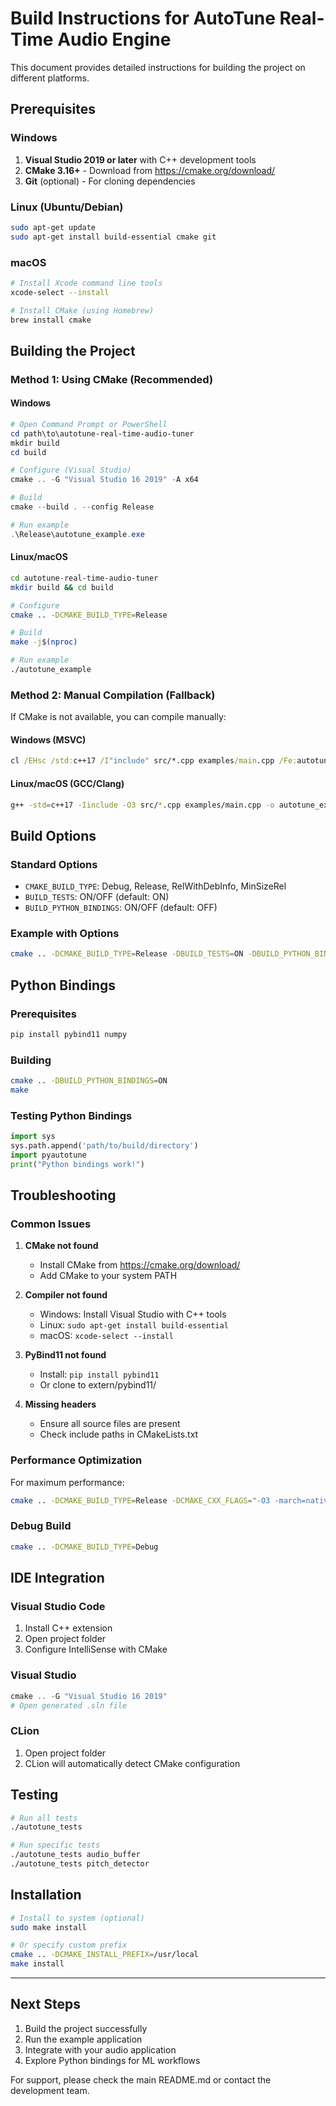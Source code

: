 # Build Instructions for AutoTune Real-Time Audio Engine

This document provides detailed instructions for building the project on different platforms.

## Prerequisites

### Windows
1. **Visual Studio 2019 or later** with C++ development tools
2. **CMake 3.16+** - Download from https://cmake.org/download/
3. **Git** (optional) - For cloning dependencies

### Linux (Ubuntu/Debian)
```bash
sudo apt-get update
sudo apt-get install build-essential cmake git
```

### macOS
```bash
# Install Xcode command line tools
xcode-select --install

# Install CMake (using Homebrew)
brew install cmake
```

## Building the Project

### Method 1: Using CMake (Recommended)

#### Windows
```powershell
# Open Command Prompt or PowerShell
cd path\to\autotune-real-time-audio-tuner
mkdir build
cd build

# Configure (Visual Studio)
cmake .. -G "Visual Studio 16 2019" -A x64

# Build
cmake --build . --config Release

# Run example
.\Release\autotune_example.exe
```

#### Linux/macOS
```bash
cd autotune-real-time-audio-tuner
mkdir build && cd build

# Configure
cmake .. -DCMAKE_BUILD_TYPE=Release

# Build
make -j$(nproc)

# Run example
./autotune_example
```

### Method 2: Manual Compilation (Fallback)

If CMake is not available, you can compile manually:

#### Windows (MSVC)
```cmd
cl /EHsc /std:c++17 /I"include" src/*.cpp examples/main.cpp /Fe:autotune_example.exe
```

#### Linux/macOS (GCC/Clang)
```bash
g++ -std=c++17 -Iinclude -O3 src/*.cpp examples/main.cpp -o autotune_example
```

## Build Options

### Standard Options
- `CMAKE_BUILD_TYPE`: Debug, Release, RelWithDebInfo, MinSizeRel
- `BUILD_TESTS`: ON/OFF (default: ON)
- `BUILD_PYTHON_BINDINGS`: ON/OFF (default: OFF)

### Example with Options
```bash
cmake .. -DCMAKE_BUILD_TYPE=Release -DBUILD_TESTS=ON -DBUILD_PYTHON_BINDINGS=ON
```

## Python Bindings

### Prerequisites
```bash
pip install pybind11 numpy
```

### Building
```bash
cmake .. -DBUILD_PYTHON_BINDINGS=ON
make
```

### Testing Python Bindings
```python
import sys
sys.path.append('path/to/build/directory')
import pyautotune
print("Python bindings work!")
```

## Troubleshooting

### Common Issues

1. **CMake not found**
   - Install CMake from https://cmake.org/download/
   - Add CMake to your system PATH

2. **Compiler not found**
   - Windows: Install Visual Studio with C++ tools
   - Linux: `sudo apt-get install build-essential`
   - macOS: `xcode-select --install`

3. **PyBind11 not found**
   - Install: `pip install pybind11`
   - Or clone to extern/pybind11/

4. **Missing headers**
   - Ensure all source files are present
   - Check include paths in CMakeLists.txt

### Performance Optimization

For maximum performance:
```bash
cmake .. -DCMAKE_BUILD_TYPE=Release -DCMAKE_CXX_FLAGS="-O3 -march=native"
```

### Debug Build
```bash
cmake .. -DCMAKE_BUILD_TYPE=Debug
```

## IDE Integration

### Visual Studio Code
1. Install C++ extension
2. Open project folder
3. Configure IntelliSense with CMake

### Visual Studio
```powershell
cmake .. -G "Visual Studio 16 2019"
# Open generated .sln file
```

### CLion
1. Open project folder
2. CLion will automatically detect CMake configuration

## Testing

```bash
# Run all tests
./autotune_tests

# Run specific tests
./autotune_tests audio_buffer
./autotune_tests pitch_detector
```

## Installation

```bash
# Install to system (optional)
sudo make install

# Or specify custom prefix
cmake .. -DCMAKE_INSTALL_PREFIX=/usr/local
make install
```

---

## Next Steps

1. Build the project successfully
2. Run the example application
3. Integrate with your audio application
4. Explore Python bindings for ML workflows

For support, please check the main README.md or contact the development team.
